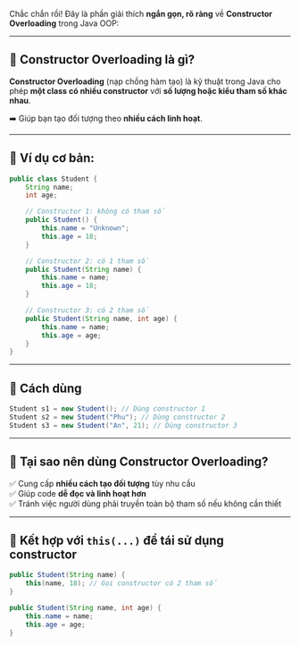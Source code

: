 Chắc chắn rồi! Đây là phần giải thích **ngắn gọn, rõ ràng** về **Constructor Overloading** trong Java OOP:

---

## 🔹 Constructor Overloading là gì?

**Constructor Overloading** (nạp chồng hàm tạo) là kỹ thuật trong Java cho phép **một class có nhiều constructor** với **số lượng hoặc kiểu tham số khác nhau**.

➡️ Giúp bạn tạo đối tượng theo **nhiều cách linh hoạt**.

---

## 🔹 Ví dụ cơ bản:

```java
public class Student {
    String name;
    int age;

    // Constructor 1: không có tham số
    public Student() {
        this.name = "Unknown";
        this.age = 18;
    }

    // Constructor 2: có 1 tham số
    public Student(String name) {
        this.name = name;
        this.age = 18;
    }

    // Constructor 3: có 2 tham số
    public Student(String name, int age) {
        this.name = name;
        this.age = age;
    }
}
```

---

## 🔹 Cách dùng

```java
Student s1 = new Student(); // Dùng constructor 1
Student s2 = new Student("Phu"); // Dùng constructor 2
Student s3 = new Student("An", 21); // Dùng constructor 3
```

---

## 🔹 Tại sao nên dùng Constructor Overloading?

✅ Cung cấp **nhiều cách tạo đối tượng** tùy nhu cầu  
✅ Giúp code **dễ đọc và linh hoạt hơn**  
✅ Tránh việc người dùng phải truyền toàn bộ tham số nếu không cần thiết

---

## 🔹 Kết hợp với `this(...)` để tái sử dụng constructor

```java
public Student(String name) {
    this(name, 18); // Gọi constructor có 2 tham số
}

public Student(String name, int age) {
    this.name = name;
    this.age = age;
}
```